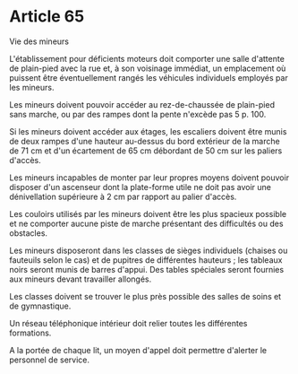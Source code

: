 # Article 65

Vie des mineurs

L'établissement pour déficients moteurs doit comporter une salle d'attente de plain-pied avec la rue et, à son voisinage immédiat, un emplacement où puissent être éventuellement rangés les véhicules individuels employés par les mineurs.

Les mineurs doivent pouvoir accéder au rez-de-chaussée de plain-pied sans marche, ou par des rampes dont la pente n'excède pas 5 p. 100.

Si les mineurs doivent accéder aux étages, les escaliers doivent être munis de deux rampes d'une hauteur au-dessus du bord extérieur de la marche de 71 cm et d'un écartement de 65 cm débordant de 50 cm sur les paliers d'accès.

Les mineurs incapables de monter par leur propres moyens doivent pouvoir disposer d'un ascenseur dont la plate-forme utile ne doit pas avoir une dénivellation supérieure à 2 cm par rapport au palier d'accès.

Les couloirs utilisés par les mineurs doivent être les plus spacieux possible et ne comporter aucune piste de marche présentant des difficultés ou des obstacles.

Les mineurs disposeront dans les classes de sièges individuels (chaises ou fauteuils selon le cas) et de pupitres de différentes hauteurs ; les tableaux noirs seront munis de barres d'appui. Des tables spéciales seront fournies aux mineurs devant travailler allongés.

Les classes doivent se trouver le plus près possible des salles de soins et de gymnastique.

Un réseau téléphonique intérieur doit relier toutes les différentes formations.

A la portée de chaque lit, un moyen d'appel doit permettre d'alerter le personnel de service.
